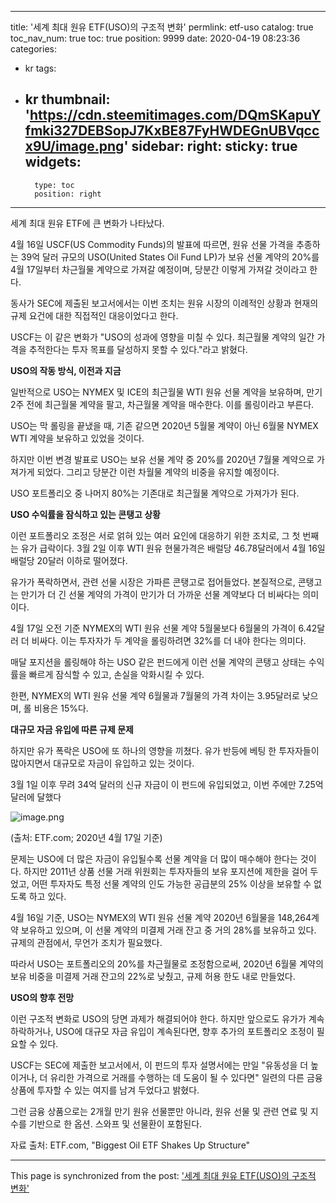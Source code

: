 
---
title: '세계 최대 원유 ETF(USO)의 구조적 변화'
permlink: etf-uso
catalog: true
toc_nav_num: true
toc: true
position: 9999
date: 2020-04-19 08:23:36
categories:
- kr
tags:
- kr
thumbnail: 'https://cdn.steemitimages.com/DQmSKapuYfmki327DEBSopJ7KxBE87FyHWDEGnUBVqccx9U/image.png'
sidebar:
    right:
        sticky: true
widgets:
    -
        type: toc
        position: right
---


세계 최대 원유 ETF에 큰 변화가 나타났다.


4월 16일 USCF(US Commodity Funds)의 발표에 따르면, 원유 선물 가격을 추종하는 39억 달러 규모의 USO(United States Oil Fund LP)가 보유 선물 계약의 20%를 4월 17일부터 차근월물 계약으로 가져갈 예정이며, 당분간 이렇게 가져갈 것이라고 한다.


동사가 SEC에 제출된 보고서에서는 이번 조치는 원유 시장의 이례적인 상황과 현재의 규제 요건에 대한 직접적인 대응이었다고 한다.


USCF는 이 같은 변화가 "USO의 성과에 영향을 미칠 수 있다. 최근월물 계약의 일간 가격을 추적한다는 투자 목표를 달성하지 못할 수 있다."라고 밝혔다.


**USO의 작동 방식, 이전과 지금**


일반적으로 USO는 NYMEX 및 ICE의 최근월물 WTI 원유 선물 계약을 보유하며, 만기 2주 전에 최근월물 계약을 팔고, 차근월물 계약을 매수한다. 이를 롤링이라고 부른다.


USO는 막 롤링을 끝냈을 때, 기존 같으면 2020년 5월물 계약이 아닌 6월물 NYMEX WTI 계약을 보유하고 있었을 것이다.


하지만 이번 변경 발표로 USO는 보유 선물 계약 중 20%를 2020년 7월물 계약으로 가져가게 되었다. 그리고 당분간 이런 차월물 계약의 비중을 유지할 예정이다.


USO 포트폴리오 중 나머지 80%는 기존대로 최근월물 계약으로 가져가가 된다.


**USO 수익률을 잠식하고 있는 콘탱고 상황**


이런 포트폴리오 조정은 서로 얽혀 있는 여러 요인에 대응하기 위한 조치로, 그 첫 번째는 유가 급락이다. 3월 2일 이후 WTI 원유 현물가격은 배럴당 46.78달러에서 4월 16일 배럴당 20달러 이하로 떨어졌다.


유가가 폭락하면서, 관련 선물 시장은 가파른 콘탱고로 접어들었다. 본질적으로, 콘탱고는 만기가 더 긴 선물 계약의 가격이 만기가 더 가까운 선물 계약보다 더 비싸다는 의미이다.


4월 17일 오전 기준 NYMEX의 WTI 원유 선물 계약 5월물보다 6월물의 가격이 6.42달러 더 비싸다. 이는 투자자가 두 계약을 롤링하려면 32%를 더 내야 한다는 의미다.


매달 포지션을 롤링해야 하는 USO 같은 펀드에게 이런 선물 계약의 콘탱고 상태는 수익률을 빠르게 잠식할 수 있고, 손실을 악화시킬 수 있다.


한편, NYMEX의 WTI 원유 선물 계약 6월물과 7월물의 가격 차이는 3.95달러로 낮으며, 롤 비용은 15%다.


**대규모 자금 유입에 따른 규제 문제**


하지만 유가 폭락은 USO에 또 하나의 영향을 끼쳤다. 유가 반등에 베팅 한 투자자들이 많아지면서 대규모로 자금이 유입하고 있는 것이다.


3월 1일 이후 무려 34억 달러의 신규 자금이 이 펀드에 유입되었고, 이번 주에만 7.25억 달러에 달했다




![image.png](https://cdn.steemitimages.com/DQmSKapuYfmki327DEBSopJ7KxBE87FyHWDEGnUBVqccx9U/image.png)


(출처: ETF.com; 2020년 4월 17일 기준) 


문제는 USO에 더 많은 자금이 유입될수록 선물 계약을 더 많이 매수해야 한다는 것이다. 하지만 2011년 상품 선물 거래 위원회는 투자자들의 보유 포지션에 제한을 걸어 두었고, 어떤 투자자도 특정 선물 계약의 인도 가능한 공급분의 25% 이상을 보유할 수 없도록 하고 있다.


4월 16일 기준, USO는 NYMEX의 WTI 원유 선물 계약 2020년 6월물을 148,264계약 보유하고 있으며, 이 선물 계약의 미결제 거래 잔고 중 거의 28%를 보유하고 있다. 규제의 관점에서, 무언가 조치가 필요했다.


따라서 USO는 포트폴리오의 20%를 차근월물로 조정함으로써, 2020년 6월물 계약의 보유 비중을 미결제 거래 잔고의 22%로 낮췄고, 규제 허용 한도 내로 만들었다.


**USO의 향후 전망**


이런 구조적 변화로 USO의 당면 과제가 해결되어야 한다. 하지만 앞으로도 유가가 계속 하락하거나, USO에 대규모 자금 유입이 계속된다면, 향후 추가의 포트폴리오 조정이 필요할 수 있다.


USCF는 SEC에 제출한 보고서에서, 이 펀드의 투자 설명서에는 만일 "유동성을 더 높이거나, 더 유리한 가격으로 거래를 수행하는 데 도움이 될 수 있다면" 일련의 다른 금융 상품에 투자할 수 있는 여지를 남겨 두었다고 밝혔다.


그런 금융 상품으로는 2개월 만기 원유 선물뿐만 아니라, 원유 선물 및 관련 연료 및 지수를 기반으로 한 옵션. 스와프 및 선물환이 포함된다.


자료 출처: ETF.com, "Biggest Oil ETF Shakes Up Structure"

- - -

This page is synchronized from the post: ['세계 최대 원유 ETF(USO)의 구조적 변화'](https://steemit.com/@pius.pius/etf-uso)
